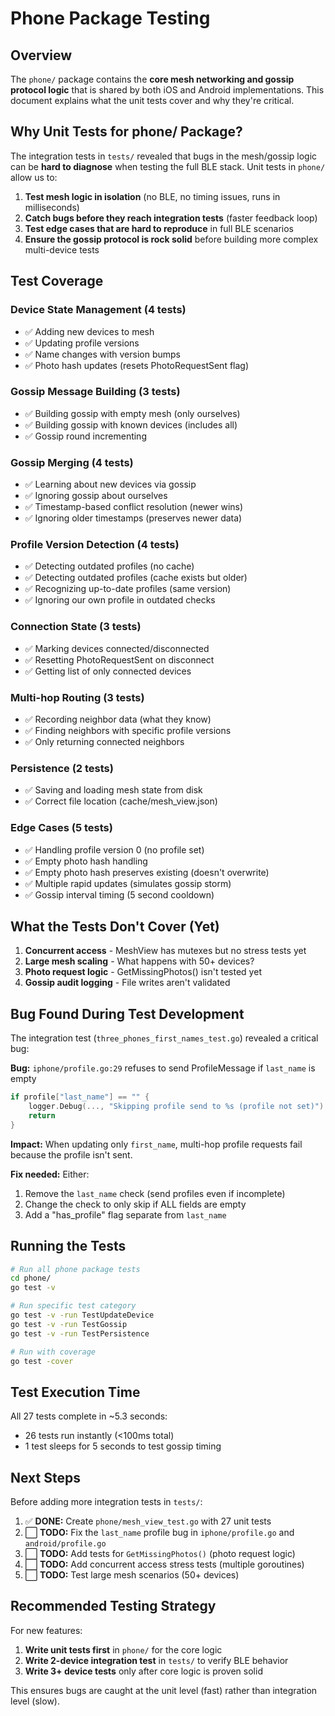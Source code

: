 # Phone Package Testing

## Overview

The `phone/` package contains the **core mesh networking and gossip protocol logic** that is shared by both iOS and Android implementations. This document explains what the unit tests cover and why they're critical.

## Why Unit Tests for phone/ Package?

The integration tests in `tests/` revealed that bugs in the mesh/gossip logic can be **hard to diagnose** when testing the full BLE stack. Unit tests in `phone/` allow us to:

1. **Test mesh logic in isolation** (no BLE, no timing issues, runs in milliseconds)
2. **Catch bugs before they reach integration tests** (faster feedback loop)
3. **Test edge cases that are hard to reproduce** in full BLE scenarios
4. **Ensure the gossip protocol is rock solid** before building more complex multi-device tests

## Test Coverage

### Device State Management (4 tests)
- ✅ Adding new devices to mesh
- ✅ Updating profile versions
- ✅ Name changes with version bumps
- ✅ Photo hash updates (resets PhotoRequestSent flag)

### Gossip Message Building (3 tests)
- ✅ Building gossip with empty mesh (only ourselves)
- ✅ Building gossip with known devices (includes all)
- ✅ Gossip round incrementing

### Gossip Merging (4 tests)
- ✅ Learning about new devices via gossip
- ✅ Ignoring gossip about ourselves
- ✅ Timestamp-based conflict resolution (newer wins)
- ✅ Ignoring older timestamps (preserves newer data)

### Profile Version Detection (4 tests)
- ✅ Detecting outdated profiles (no cache)
- ✅ Detecting outdated profiles (cache exists but older)
- ✅ Recognizing up-to-date profiles (same version)
- ✅ Ignoring our own profile in outdated checks

### Connection State (3 tests)
- ✅ Marking devices connected/disconnected
- ✅ Resetting PhotoRequestSent on disconnect
- ✅ Getting list of only connected devices

### Multi-hop Routing (3 tests)
- ✅ Recording neighbor data (what they know)
- ✅ Finding neighbors with specific profile versions
- ✅ Only returning connected neighbors

### Persistence (2 tests)
- ✅ Saving and loading mesh state from disk
- ✅ Correct file location (cache/mesh_view.json)

### Edge Cases (5 tests)
- ✅ Handling profile version 0 (no profile set)
- ✅ Empty photo hash handling
- ✅ Empty photo hash preserves existing (doesn't overwrite)
- ✅ Multiple rapid updates (simulates gossip storm)
- ✅ Gossip interval timing (5 second cooldown)

## What the Tests Don't Cover (Yet)

1. **Concurrent access** - MeshView has mutexes but no stress tests yet
2. **Large mesh scaling** - What happens with 50+ devices?
3. **Photo request logic** - GetMissingPhotos() isn't tested yet
4. **Gossip audit logging** - File writes aren't validated

## Bug Found During Test Development

The integration test (`three_phones_first_names_test.go`) revealed a critical bug:

**Bug:** `iphone/profile.go:29` refuses to send ProfileMessage if `last_name` is empty
```go
if profile["last_name"] == "" {
    logger.Debug(..., "Skipping profile send to %s (profile not set)")
    return
}
```

**Impact:** When updating only `first_name`, multi-hop profile requests fail because the profile isn't sent.

**Fix needed:** Either:
1. Remove the `last_name` check (send profiles even if incomplete)
2. Change the check to only skip if ALL fields are empty
3. Add a "has_profile" flag separate from `last_name`

## Running the Tests

```bash
# Run all phone package tests
cd phone/
go test -v

# Run specific test category
go test -v -run TestUpdateDevice
go test -v -run TestGossip
go test -v -run TestPersistence

# Run with coverage
go test -cover
```

## Test Execution Time

All 27 tests complete in ~5.3 seconds:
- 26 tests run instantly (<100ms total)
- 1 test sleeps for 5 seconds to test gossip timing

## Next Steps

Before adding more integration tests in `tests/`:

1. ✅ **DONE:** Create `phone/mesh_view_test.go` with 27 unit tests
2. ⬜ **TODO:** Fix the `last_name` profile bug in `iphone/profile.go` and `android/profile.go`
3. ⬜ **TODO:** Add tests for `GetMissingPhotos()` (photo request logic)
4. ⬜ **TODO:** Add concurrent access stress tests (multiple goroutines)
5. ⬜ **TODO:** Test large mesh scenarios (50+ devices)

## Recommended Testing Strategy

For new features:

1. **Write unit tests first** in `phone/` for the core logic
2. **Write 2-device integration test** in `tests/` to verify BLE behavior
3. **Write 3+ device tests** only after core logic is proven solid

This ensures bugs are caught at the unit level (fast) rather than integration level (slow).
